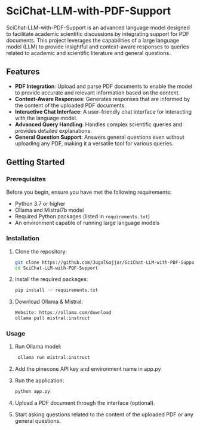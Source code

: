 # SciChat-LLM-with-PDF-Support

SciChat-LLM-with-PDF-Support is an advanced language model designed to facilitate academic scientific discussions by integrating support for PDF documents. This project leverages the capabilities of a large language model (LLM) to provide insightful and context-aware responses to queries related to academic and scientific literature and general questions.

## Features

- **PDF Integration**: Upload and parse PDF documents to enable the model to provide accurate and relevant information based on the content.
- **Context-Aware Responses**: Generates responses that are informed by the content of the uploaded PDF documents.
- **Interactive Chat Interface**: A user-friendly chat interface for interacting with the language model.
- **Advanced Query Handling**: Handles complex scientific queries and provides detailed explanations.
- **General Question Support**: Answers general questions even without uploading any PDF, making it a versatile tool for various queries.

## Getting Started

### Prerequisites

Before you begin, ensure you have met the following requirements:

- Python 3.7 or higher
- Ollama and Mistral7b model
- Required Python packages (listed in `requirements.txt`)
- An environment capable of running large language models

### Installation

1. Clone the repository:
    ```sh
    git clone https://github.com/JugalGajjar/SciChat-LLM-with-PDF-Support.git
    cd SciChat-LLM-with-PDF-Support
    ```

2. Install the required packages:
    ```sh
    pip install -r requirements.txt
    ```

3. Download Ollama & Mistral:
    ```sh
    Website: https://ollama.com/download
    ollama pull mistral:instruct
    ```

### Usage

1. Run Ollama model:
   ```sh
    ollama run mistral:instruct
    ```
   
2. Add the pinecone API key and environment name in app.py
   
3. Run the application:
    ```sh
    python app.py
    ```

4. Upload a PDF document through the interface (optional).

5. Start asking questions related to the content of the uploaded PDF or any general questions.
